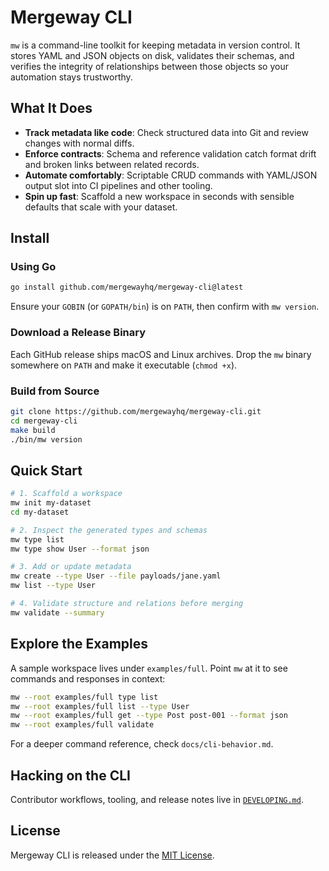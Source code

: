# Mergeway CLI

`mw` is a command-line toolkit for keeping metadata in version control. It stores YAML and JSON objects on disk, validates their schemas, and verifies the integrity of relationships between those objects so your automation stays trustworthy.

## What It Does

- **Track metadata like code**: Check structured data into Git and review changes with normal diffs.
- **Enforce contracts**: Schema and reference validation catch format drift and broken links between related records.
- **Automate comfortably**: Scriptable CRUD commands with YAML/JSON output slot into CI pipelines and other tooling.
- **Spin up fast**: Scaffold a new workspace in seconds with sensible defaults that scale with your dataset.

## Install

### Using Go

```bash
go install github.com/mergewayhq/mergeway-cli@latest
```

Ensure your `GOBIN` (or `GOPATH/bin`) is on `PATH`, then confirm with `mw version`.

### Download a Release Binary

Each GitHub release ships macOS and Linux archives. Drop the `mw` binary somewhere on `PATH` and make it executable (`chmod +x`).

### Build from Source

```bash
git clone https://github.com/mergewayhq/mergeway-cli.git
cd mergeway-cli
make build
./bin/mw version
```

## Quick Start

```bash
# 1. Scaffold a workspace
mw init my-dataset
cd my-dataset

# 2. Inspect the generated types and schemas
mw type list
mw type show User --format json

# 3. Add or update metadata
mw create --type User --file payloads/jane.yaml
mw list --type User

# 4. Validate structure and relations before merging
mw validate --summary
```

## Explore the Examples

A sample workspace lives under `examples/full`. Point `mw` at it to see commands and responses in context:

```bash
mw --root examples/full type list
mw --root examples/full list --type User
mw --root examples/full get --type Post post-001 --format json
mw --root examples/full validate
```

For a deeper command reference, check `docs/cli-behavior.md`.

## Hacking on the CLI

Contributor workflows, tooling, and release notes live in [`DEVELOPING.md`](DEVELOPING.md).

## License

Mergeway CLI is released under the [MIT License](LICENSE.md).
